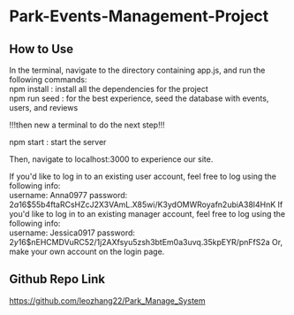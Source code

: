 # Park-Events-Management-Project

## How to Use
In the terminal, navigate to the directory containing app.js, and run the following commands:   
  npm install : install all the dependencies for the project  
  npm run seed : for the best experience, seed the database with events, users, and reviews  

  !!!then new a terminal to do the next step!!!
  
  npm start : start the server  

  Then, navigate to localhost:3000 to experience our site.   

  If you'd like to log in to an existing user account, feel free to log using the following info:   
  username:  Anna0977
  password: $2a$16$55b4ftaRCsHZcJ2X3VAmL.X85wi/K3ydOMWRoyafn2ubiA38l4HnK
If you'd like to log in to an existing manager account, feel free to log using the following info:   
  username:  Jessica0917
  password: $2y$16$nEHCMDVuRC52/1j2AXfsyu5zsh3btEm0a3uvq.35kpEYR/pnFfS2a
  Or, make your own account on the login page.   

## Github Repo Link
https://github.com/leozhang22/Park_Manage_System
